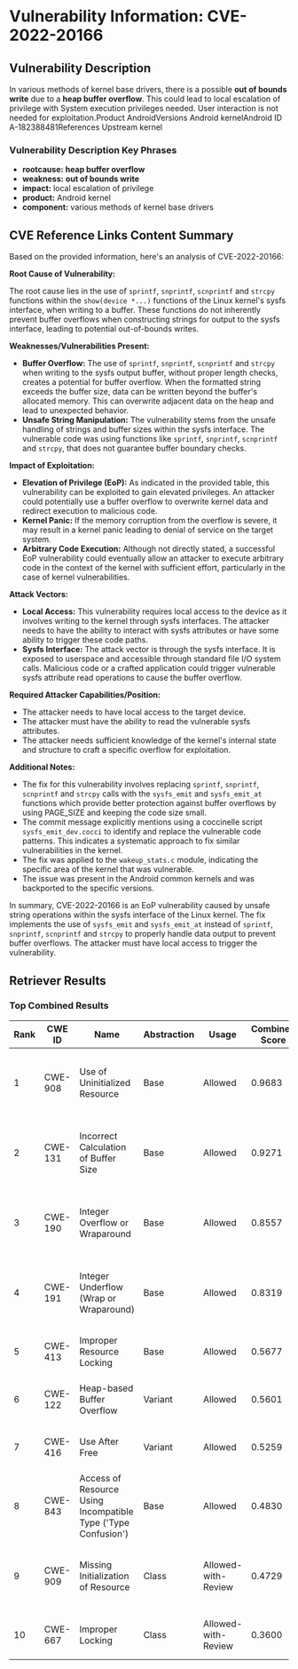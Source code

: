 # Vulnerability Information: CVE-2022-20166

## Vulnerability Description
In various methods of kernel base drivers, there is a possible **out of bounds write** due to a **heap buffer overflow**. This could lead to local escalation of privilege with System execution privileges needed. User interaction is not needed for exploitation.Product AndroidVersions Android kernelAndroid ID A-182388481References Upstream kernel

### Vulnerability Description Key Phrases
- **rootcause:** **heap buffer overflow**
- **weakness:** **out of bounds write**
- **impact:** local escalation of privilege
- **product:** Android kernel
- **component:** various methods of kernel base drivers

## CVE Reference Links Content Summary
Based on the provided information, here's an analysis of CVE-2022-20166:

**Root Cause of Vulnerability:**

The root cause lies in the use of `sprintf`, `snprintf`, `scnprintf` and `strcpy` functions within the `show(device *...)` functions of the Linux kernel's sysfs interface, when writing to a buffer. These functions do not inherently prevent buffer overflows when constructing strings for output to the sysfs interface, leading to potential out-of-bounds writes.

**Weaknesses/Vulnerabilities Present:**

- **Buffer Overflow:** The use of `sprintf`, `snprintf`, `scnprintf` and `strcpy` when writing to the sysfs output buffer, without proper length checks, creates a potential for buffer overflow. When the formatted string exceeds the buffer size, data can be written beyond the buffer's allocated memory. This can overwrite adjacent data on the heap and lead to unexpected behavior.
- **Unsafe String Manipulation:** The vulnerability stems from the unsafe handling of strings and buffer sizes within the sysfs interface. The vulnerable code was using functions like `sprintf`, `snprintf`, `scnprintf` and `strcpy`, that does not guarantee buffer boundary checks.

**Impact of Exploitation:**

- **Elevation of Privilege (EoP):** As indicated in the provided table, this vulnerability can be exploited to gain elevated privileges. An attacker could potentially use a buffer overflow to overwrite kernel data and redirect execution to malicious code.
- **Kernel Panic:** If the memory corruption from the overflow is severe, it may result in a kernel panic leading to denial of service on the target system.
- **Arbitrary Code Execution:** Although not directly stated, a successful EoP vulnerability could eventually allow an attacker to execute arbitrary code in the context of the kernel with sufficient effort, particularly in the case of kernel vulnerabilities.

**Attack Vectors:**

- **Local Access:** This vulnerability requires local access to the device as it involves writing to the kernel through sysfs interfaces. The attacker needs to have the ability to interact with sysfs attributes or have some ability to trigger these code paths.
- **Sysfs Interface:** The attack vector is through the sysfs interface. It is exposed to userspace and accessible through standard file I/O system calls. Malicious code or a crafted application could trigger vulnerable sysfs attribute read operations to cause the buffer overflow.

**Required Attacker Capabilities/Position:**

-   The attacker needs to have local access to the target device.
-   The attacker must have the ability to read the vulnerable sysfs attributes.
-   The attacker needs sufficient knowledge of the kernel's internal state and structure to craft a specific overflow for exploitation.

**Additional Notes:**

-   The fix for this vulnerability involves replacing `sprintf`, `snprintf`, `scnprintf` and `strcpy` calls with the `sysfs_emit` and `sysfs_emit_at` functions which provide better protection against buffer overflows by using PAGE_SIZE and keeping the code size small.
-   The commit message explicitly mentions using a coccinelle script `sysfs_emit_dev.cocci` to identify and replace the vulnerable code patterns. This indicates a systematic approach to fix similar vulnerabilities in the kernel.
-   The fix was applied to the `wakeup_stats.c` module, indicating the specific area of the kernel that was vulnerable.
-   The issue was present in the Android common kernels and was backported to the specific versions.

In summary, CVE-2022-20166 is an EoP vulnerability caused by unsafe string operations within the sysfs interface of the Linux kernel. The fix implements the use of `sysfs_emit` and `sysfs_emit_at` instead of `sprintf`, `snprintf`, `scnprintf` and `strcpy` to properly handle data output to prevent buffer overflows. The attacker must have local access to trigger the vulnerability.

## Retriever Results

### Top Combined Results

| Rank | CWE ID | Name | Abstraction | Usage | Combined Score | Retrievers | Individual Scores |
|------|--------|------|-------------|-------|---------------|------------|-------------------|
| 1 | CWE-908 | Use of Uninitialized Resource | Base | Allowed | 0.9683 | dense, sparse, graph | dense: 0.596, sparse: 0.546, graph: 1.000 |
| 2 | CWE-131 | Incorrect Calculation of Buffer Size | Base | Allowed | 0.9271 | dense, sparse, graph | dense: 0.578, sparse: 0.549, graph: 0.905 |
| 3 | CWE-190 | Integer Overflow or Wraparound | Base | Allowed | 0.8557 | dense, sparse, graph | dense: 0.603, sparse: 0.527, graph: 0.706 |
| 4 | CWE-191 | Integer Underflow (Wrap or Wraparound) | Base | Allowed | 0.8319 | dense, sparse, graph | dense: 0.599, sparse: 0.551, graph: 0.607 |
| 5 | CWE-413 | Improper Resource Locking | Base | Allowed | 0.5677 | dense, sparse | dense: 0.586, sparse: 0.480 |
| 6 | CWE-122 | Heap-based Buffer Overflow | Variant | Allowed | 0.5601 | dense, sparse | dense: 0.594, sparse: 0.541 |
| 7 | CWE-416 | Use After Free | Variant | Allowed | 0.5259 | dense, sparse | dense: 0.574, sparse: 0.494 |
| 8 | CWE-843 | Access of Resource Using Incompatible Type ('Type Confusion') | Base | Allowed | 0.4830 | sparse, graph | sparse: 0.468, graph: 0.602 |
| 9 | CWE-909 | Missing Initialization of Resource | Class | Allowed-with-Review | 0.4729 | dense, sparse, graph | dense: 0.616, sparse: 0.467, graph: 0.642 |
| 10 | CWE-667 | Improper Locking | Class | Allowed-with-Review | 0.3600 | dense, sparse | dense: 0.595, sparse: 0.551 |

